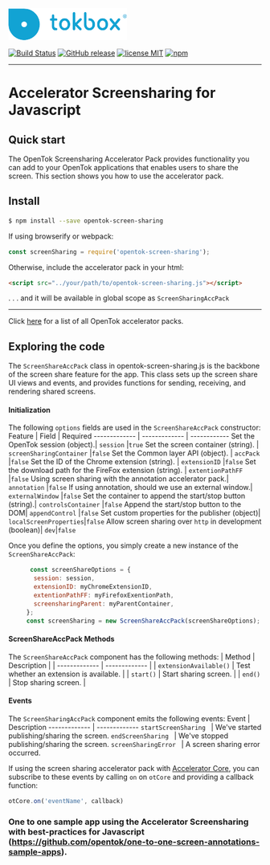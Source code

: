 ![logo](tokbox-logo.png)


[![Build Status](https://travis-ci.org/opentok/accelerator-screen-sharing-js.svg?branch=master)](https://travis-ci.org/opentok/accelerator-screen-sharing-js)
[![GitHub release](https://img.shields.io/github/release/opentok/accelerator-screen-sharing-js.svg)](./README.md)
[![license MIT](https://img.shields.io/github/license/mashape/apistatus.svg)](./.github/LICENSE)
[![npm](https://img.shields.io/npm/v/opentok-screen-sharing.svg)](https://www.npmjs.com/package/opentok-screen-sharing)

-------

# Accelerator Screensharing for Javascript<br/>


## Quick start

The OpenTok Screensharing Accelerator Pack provides functionality you can add to your OpenTok applications that enables users to share the screen.
This section shows you how to use the accelerator pack.

## Install

```bash
$ npm install --save opentok-screen-sharing
```
If using browserify or webpack:

```javascript
const screenSharing = require('opentok-screen-sharing');
```

Otherwise, include the accelerator pack in your html:

```html
<script src="../your/path/to/opentok-screen-sharing.js"></script>
```
 . . . and it will be available in global scope as `ScreenSharingAccPack`

-----------------

Click [here](https://www.npmjs.com/search?q=opentok-acc-pack) for a list of all OpenTok accelerator packs.

## Exploring the code

The `ScreenShareAccPack` class in opentok-screen-sharing.js is the backbone of the screen share feature for the app.
This class sets up the screen share UI views and events, and provides functions for sending, receiving, and rendering shared screens.

#### Initialization

The following `options` fields are used in the `ScreenShareAccPack` constructor:<br/>
 Feature        | Field  | Required
 ------------- | ------------- | ------------
Set the OpenTok session  (object).| `session` |`true`
Set the screen container (string). | `screenSharingContainer`  |`false`
Set the Common layer API (object). | `accPack` |`false`
Set the ID of the Chrome extension (string). | `extensionID` |`false`
Set the download path for the FireFox extension (string). | `extentionPathFF` |`false`
Using screen sharing with the annotation accelerator pack.| `annotation` |`false`
If using annotation, should we use an external window.| `externalWindow` |`false`
Set the container to append the start/stop button (string).| `controlsContainer` |`false`
Append the start/stop button to the DOM| `appendControl` |`false`
Set custom properties for the publisher (object)| `localScreenProperties`|`false`
Allow screen sharing over `http` in development (boolean)| `dev`|`false`

Once you define the options, you simply create a new instance of the  `ScreenShareAccPack`:

```javascript
      const screenShareOptions = {
       session: session,
       extensionID: myChromeExtensionID,
       extentionPathFF: myFirefoxExentionPath,
       screensharingParent: myParentContainer,
     };
     const screenSharing = new ScreenShareAccPack(screenShareOptions);
```

#### ScreenShareAccPack Methods

The `ScreenShareAccPack` component has the following methods:
| Method        | Description  |
| ------------- | ------------- |
| `extensionAvailable()` |  Test whether an extension is available.  |
| `start()` | Start sharing screen.  |
| `end()` | Stop sharing screen.  |

#### Events

The `ScreenSharingAccPack` component emits the following events:
 Event        | Description
 ------------- | -------------
 `startScreenSharing ` | We've started publishing/sharing the screen.
 `endScreenSharing ` | We've stopped publishing/sharing the screen.
 `screenSharingError ` | A screen sharing error occurred.

If using the screen sharing accelerator pack with [Accelerator Core](https://github.com/opentok/accelerator-core-js), you can subscribe to these events by calling `on` on  `otCore` and providing a callback function:

```javascript
otCore.on('eventName', callback)
```

### One to one sample app using the Accelerator Screensharing with best-practices for Javascript (https://github.com/opentok/one-to-one-screen-annotations-sample-apps).
